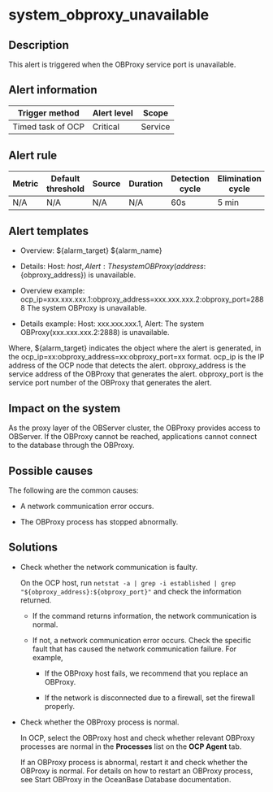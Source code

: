 system_obproxy_unavailable
===============================================

Description
--------------------------------

This alert is triggered when the OBProxy service port is unavailable.

**Alert information**
------------------------------------------

|  Trigger method   | Alert level |  Scope  |
|-------------------|-------------|---------|
| Timed task of OCP | Critical    | Service |

**Alert rule**
-----------------------------------

| Metric | Default threshold | Source | Duration | Detection cycle | Elimination cycle |
|--------|-------------------|--------|----------|-----------------|-------------------|
| N/A    | N/A               | N/A    | N/A      | 60s             | 5 min             |

Alert templates
------------------------------------

* Overview: ${alarm_target} ${alarm_name}

* Details: Host: ${host}, Alert: The system OBProxy(address:${obproxy_address}) is unavailable.

* Overview example: ocp_ip=xxx.xxx.xxx.1:obproxy_address=xxx.xxx.xxx.2:obproxy_port=2888 The system OBProxy is unavailable.

* Details example: Host: xxx.xxx.xxx.1, Alert: The system OBProxy(xxx.xxx.xxx.2:2888) is unavailable.

Where, ${alarm_target} indicates the object where the alert is generated, in the ocp_ip=xx:obproxy_address=xx:obproxy_port=xx format. ocp_ip is the IP address of the OCP node that detects the alert. obproxy_address is the service address of the OBProxy that generates the alert. obproxy_port is the service port number of the OBProxy that generates the alert.

Impact on the system
-----------------------------------------

As the proxy layer of the OBServer cluster, the OBProxy provides access to OBServer. If the OBProxy cannot be reached, applications cannot connect to the database through the OBProxy.

Possible causes
------------------------------------

The following are the common causes:

* A network communication error occurs.

* The OBProxy process has stopped abnormally.

Solutions
------------------------------

* Check whether the network communication is faulty.

  On the OCP host, run `netstat -a | grep -i established | grep "${obproxy_address}:${obproxy_port}"` and check the information returned.
  * If the command returns information, the network communication is normal.

  * If not, a network communication error occurs. Check the specific fault that has caused the network communication failure. For example,

    * If the OBProxy host fails, we recommend that you replace an OBProxy.

    * If the network is disconnected due to a firewall, set the firewall properly.

* Check whether the OBProxy process is normal.

  In OCP, select the OBProxy host and check whether relevant OBProxy processes are normal in the **Processes** list on the **OCP Agent** tab.

  If an OBProxy process is abnormal, restart it and check whether the OBProxy is normal. For details on how to restart an OBProxy process, see Start OBProxy in the OceanBase Database documentation.
  
